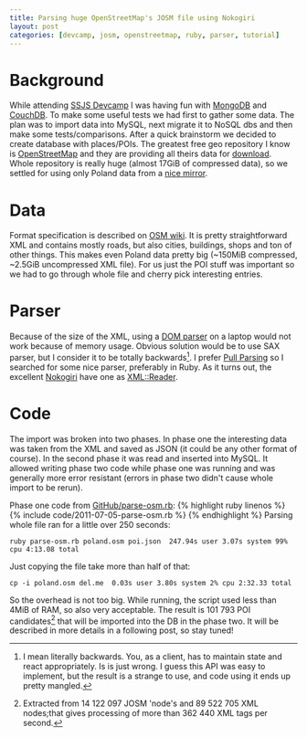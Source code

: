 ```yaml
---
title: Parsing huge OpenStreetMap's JOSM file using Nokogiri
layout: post
categories: [devcamp, josm, openstreetmap, ruby, parser, tutorial]
---
```


# Background

While attending [SSJS Devcamp](/event/ssjs/devmeetigs/2011/07/04/DevCamp.html)
I was having fun with [MongoDB](http://www.mongodb.org) and
[CouchDB](http://couchdb.apache.org/). To make some useful tests we had first to gather some data.  The plan was to import data into MySQL, next migrate it
to NoSQL dbs and then make some tests/comparisons.  After a quick brainstorm we
decided to create database with places/POIs. The greatest free geo repository I
know is [OpenStreetMap](http://openstreetmap.org) and they are providing all
theirs data for [download](http://wiki.openstreetmap.org/wiki/Downloading_data).
Whole repository is really huge (almost 17GiB of compressed data), so we
settled for using only Poland data from a [nice
mirror](http://download.geofabrik.de/osm/europe/).

# Data

Format specification is described on [OSM
wiki](http://wiki.openstreetmap.org/wiki/JOSM_file_format). It is pretty
straightforward XML and contains mostly roads, but also cities, buildings,
shops and ton of other things. This makes even Poland data pretty big (~150MiB
compressed, ~2.5GiB uncompressed XML file). For us just the POI stuff was
important so we had to go through whole file and cherry pick interesting
entries.

# Parser

Because of the size of the XML, using a [DOM
parser](http://en.wikipedia.org/wiki/XML#Document_Object_Model_.28DOM.29) on a
laptop would not work because of memory usage. Obvious solution would be to use
SAX parser, but I consider it to be totally backwards[^1]. I prefer [Pull
Parsing](http://www.xmlpull.org/) so I searched for some nice parser,
preferably in Ruby. As it turns out, the excellent
[Nokogiri](http://nokogiri.org) have one as
[XML::Reader](http://nokogiri.org/Nokogiri/XML/Reader.html). 

# Code

The import was broken into two phases. In phase one the interesting data was
taken from the XML and saved as JSON (it could be any other format of course).
In the second phase it was read and inserted into MySQL. It allowed writing
phase two code while phase one was running and was generally more error
resistant (errors in phase two didn't cause whole import to be rerun).

Phase one code from [GitHub/parse-osm.rb](https://github.com/rkj/devcamp-ssjs-db/blob/master/osm/parse-osm.rb):
{% highlight ruby linenos %}
{% include code/2011-07-05-parse-osm.rb %}
{% endhighlight %}
Parsing whole file ran for a little over 250 seconds:

    ruby parse-osm.rb poland.osm poi.json  247.94s user 3.07s system 99% cpu 4:13.08 total

Just copying the file take more than half of that:

    cp -i poland.osm del.me  0.03s user 3.80s system 2% cpu 2:32.33 total

So the overhead is not too big. While running, the script used less than 4MiB
of RAM, so also very acceptable. The result is 101 793 POI candidates[^2] that
will be imported into the DB in the phase two. It will be described in more
details in a following post, so stay tuned!

[^1]: I mean literally backwards. You, as a client, has to maintain state and
react appropriately. Is is just wrong. I guess this API was easy to implement,
but the result is a strange to use, and code using it ends up pretty mangled.
[^2]: Extracted from 14 122 097 JOSM 'node's and 89 522 705 XML nodes;that gives processing of
more than 362 440 XML tags per second.

